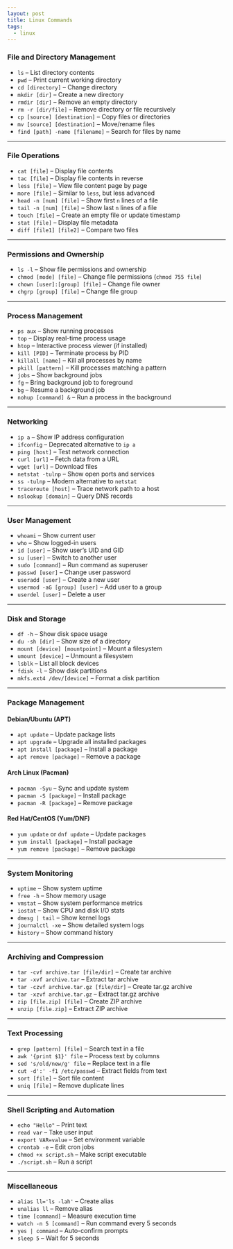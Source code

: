 ```yaml
---
layout: post
title: Linux Commands
tags:
  - linux
---
```

### **File and Directory Management**  
- `ls` – List directory contents  
- `pwd` – Print current working directory  
- `cd [directory]` – Change directory  
- `mkdir [dir]` – Create a new directory  
- `rmdir [dir]` – Remove an empty directory  
- `rm -r [dir/file]` – Remove directory or file recursively  
- `cp [source] [destination]` – Copy files or directories  
- `mv [source] [destination]` – Move/rename files  
- `find [path] -name [filename]` – Search for files by name  

---

### **File Operations**  
- `cat [file]` – Display file contents  
- `tac [file]` – Display file contents in reverse  
- `less [file]` – View file content page by page  
- `more [file]` – Similar to `less`, but less advanced  
- `head -n [num] [file]` – Show first `n` lines of a file  
- `tail -n [num] [file]` – Show last `n` lines of a file  
- `touch [file]` – Create an empty file or update timestamp  
- `stat [file]` – Display file metadata  
- `diff [file1] [file2]` – Compare two files  

---

### **Permissions and Ownership**  
- `ls -l` – Show file permissions and ownership  
- `chmod [mode] [file]` – Change file permissions (`chmod 755 file`)  
- `chown [user]:[group] [file]` – Change file owner  
- `chgrp [group] [file]` – Change file group  

---

### **Process Management**  
- `ps aux` – Show running processes  
- `top` – Display real-time process usage  
- `htop` – Interactive process viewer (if installed)  
- `kill [PID]` – Terminate process by PID  
- `killall [name]` – Kill all processes by name  
- `pkill [pattern]` – Kill processes matching a pattern  
- `jobs` – Show background jobs  
- `fg` – Bring background job to foreground  
- `bg` – Resume a background job  
- `nohup [command] &` – Run a process in the background  

---

### **Networking**  
- `ip a` – Show IP address configuration  
- `ifconfig` – Deprecated alternative to `ip a`  
- `ping [host]` – Test network connection  
- `curl [url]` – Fetch data from a URL  
- `wget [url]` – Download files  
- `netstat -tulnp` – Show open ports and services  
- `ss -tulnp` – Modern alternative to `netstat`  
- `traceroute [host]` – Trace network path to a host  
- `nslookup [domain]` – Query DNS records  

---

### **User Management**  
- `whoami` – Show current user  
- `who` – Show logged-in users  
- `id [user]` – Show user’s UID and GID  
- `su [user]` – Switch to another user  
- `sudo [command]` – Run command as superuser  
- `passwd [user]` – Change user password  
- `useradd [user]` – Create a new user  
- `usermod -aG [group] [user]` – Add user to a group  
- `userdel [user]` – Delete a user  

---

### **Disk and Storage**  
- `df -h` – Show disk space usage  
- `du -sh [dir]` – Show size of a directory  
- `mount [device] [mountpoint]` – Mount a filesystem  
- `umount [device]` – Unmount a filesystem  
- `lsblk` – List all block devices  
- `fdisk -l` – Show disk partitions  
- `mkfs.ext4 /dev/[device]` – Format a disk partition  

---

### **Package Management**  

#### **Debian/Ubuntu (APT)**
- `apt update` – Update package lists  
- `apt upgrade` – Upgrade all installed packages  
- `apt install [package]` – Install a package  
- `apt remove [package]` – Remove a package  

#### **Arch Linux (Pacman)**
- `pacman -Syu` – Sync and update system  
- `pacman -S [package]` – Install package  
- `pacman -R [package]` – Remove package  

#### **Red Hat/CentOS (Yum/DNF)**
- `yum update` or `dnf update` – Update packages  
- `yum install [package]` – Install package  
- `yum remove [package]` – Remove package  

---

### **System Monitoring**  
- `uptime` – Show system uptime  
- `free -h` – Show memory usage  
- `vmstat` – Show system performance metrics  
- `iostat` – Show CPU and disk I/O stats  
- `dmesg | tail` – Show kernel logs  
- `journalctl -xe` – Show detailed system logs  
- `history` – Show command history  

---

### **Archiving and Compression**  
- `tar -cvf archive.tar [file/dir]` – Create tar archive  
- `tar -xvf archive.tar` – Extract tar archive  
- `tar -czvf archive.tar.gz [file/dir]` – Create tar.gz archive  
- `tar -xzvf archive.tar.gz` – Extract tar.gz archive  
- `zip [file.zip] [file]` – Create ZIP archive  
- `unzip [file.zip]` – Extract ZIP archive  

---

### **Text Processing**  
- `grep [pattern] [file]` – Search text in a file  
- `awk '{print $1}' file` – Process text by columns  
- `sed 's/old/new/g' file` – Replace text in a file  
- `cut -d':' -f1 /etc/passwd` – Extract fields from text  
- `sort [file]` – Sort file content  
- `uniq [file]` – Remove duplicate lines  

---

### **Shell Scripting and Automation**  
- `echo "Hello"` – Print text  
- `read var` – Take user input  
- `export VAR=value` – Set environment variable  
- `crontab -e` – Edit cron jobs  
- `chmod +x script.sh` – Make script executable  
- `./script.sh` – Run a script  

---

### **Miscellaneous**  
- `alias ll='ls -lah'` – Create alias  
- `unalias ll` – Remove alias  
- `time [command]` – Measure execution time  
- `watch -n 5 [command]` – Run command every 5 seconds  
- `yes | command` – Auto-confirm prompts  
- `sleep 5` – Wait for 5 seconds  